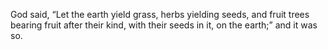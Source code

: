 God said, “Let the earth yield grass, herbs yielding seeds, and fruit trees bearing fruit after their kind, with their seeds in it, on the earth;” and it was so.